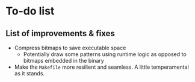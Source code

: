 # To-do list
## List of improvements & fixes

- Compress bitmaps to save executable space
    - Potentially draw some patterns using runtime logic as opposed to bitmaps embedded in the binary
- Make the `Makefile` more resilient and seamless. A little temperamental as it stands.